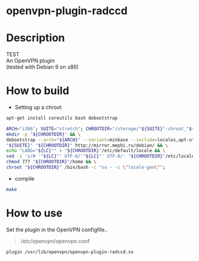 # openvpn-plugin-radccd
# Description
TEST  
An OpenVPN plugin  
(tested with Debian 9 on x86)  
# How to build
* Setting up a chroot

```sh
apt-get install coreutils bash debootstrap
```

```sh
ARCH="i386"; SUITE="stretch"; CHROOTDIR="/storage/"${SUITE}"-chroot_"${ARCH}""; LC="ru_RU.UTF-8";
mkdir -p "${CHROOTDIR}" && \
debootstrap --arch="${ARCH}" --variant=minbase --include=locales,apt-utils,dialog,findutils,file,sed,gawk,bzip2 \
"${SUITE}" "${CHROOTDIR}" http://mirror.mephi.ru/debian/ && \
echo "LANG="${LC}"" > "${CHROOTDIR}"/etc/default/locale && \
sed -i 's/# '"${LC}"' UTF-8/'"${LC}"' UTF-8/' "${CHROOTDIR}"/etc/locale.gen && \
chmod 777 "${CHROOTDIR}"/home && \
chroot "${CHROOTDIR}" /bin/bash -c "su - -c \"locale-gen\"";
```

* compile

```sh
make
```

# How to use
Set the plugin in the OpenVPN configfile..

> /etc/openvpn/openvpn.conf
  
```
plugin /usr/lib/openvpn/openvpn-plugin-radccd.so
```
